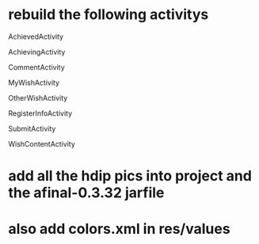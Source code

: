 # rebuild the following activitys

AchievedActivity

AchievingActivity

CommentActivity

MyWishActivity

OtherWishActivity

RegisterInfoActivity

SubmitActivity

WishContentActivity

# add all the hdip pics into project and the afinal-0.3.32 jarfile

# also add colors.xml in res/values
